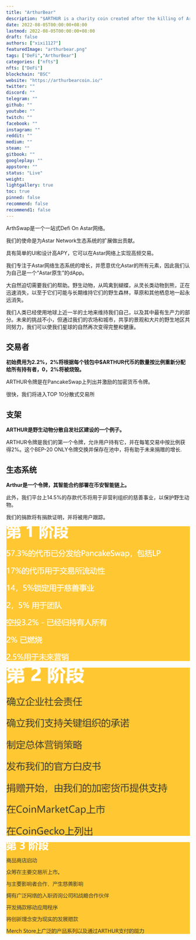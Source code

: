 ```yaml
---
title: "ArthurBear"
description: "$ARTHUR is a charity coin created after the killing of Arthur the Bear, in order to help WILDLIFE through donations to NON PROFIT ORGANIZATIONS that help endang"
date: 2022-08-05T00:00:00+08:00
lastmod: 2022-08-05T00:00:00+08:00
draft: false
authors: ["xixi1127"]
featuredImage: "arthurbear.png"
tags: ["DeFi","ArthurBear"]
categories: ["nfts"]
nfts: ["DeFi"]
blockchain: "BSC"
website: "https://arthurbearcoin.io/"
twitter: ""
discord: ""
telegram: ""
github: ""
youtube: ""
twitch: ""
facebook: ""
instagram: ""
reddit: ""
medium: ""
steam: ""
gitbook: ""
googleplay: ""
appstore: ""
status: "Live"
weight: 
lightgallery: true
toc: true
pinned: false
recommend: false
recommend1: false
---
```

ArthSwap是一个一站式Defi On Astar网络。

我们的使命是为Astar Network生态系统的扩展做出贡献。

具有简单的Ul和设计高APY，它可以在Astar网络上实现高频交易。

我们专注于Astar网络生态系统的增长，并愿意优化Astar的所有元素，因此我们认为自己是一个“Astar原生”的dApp。

大自然迫切需要我们的帮助。野生动物，从鸣禽到蝴蝶，从灵长类动物到熊，正在迅速消失，以至于它们可能与长期维持它们的野生森林，草原和其他栖息地一起永远消失。

我们人类已经使用地球上近一半的土地来维持我们自己，以及其中最有生产力的部分。未来的挑战不小，但通过我们的农场和城市，共享的景观和大片的野生地区共同努力，我们可以使我们星球的自然再次变得完整和健康。

## **交易者**

**初始费用为2.2%，2%将根据每个钱包中$ARTHUR代币的数量按比例重新分配给所有持有者，0，2%将被烧毁。**

ARTHUR令牌是在PancakeSwap上列出并激励的加密货币令牌。

很快，我们将进入TOP 10分散式交易所

## **支架**

**ARTHUR是野生动物分散自发社区建设的一个例子。**

ARTHUR令牌是我们的第一个令牌，允许用户持有它，并在每笔交易中按比例获得2%。这个BEP-20 ONLY令牌交换并保存在池中，将有助于未来捐赠的增长.

## 生态系统

**Arthur是一个令牌，其智能合约部署在币安智能链上。**

此外，我们平台上14.5%的存款代币将用于非营利组织的慈善事业，以保护野生动物。

我们的捐款将有捐款证明，并将被用户跟踪。

![image-20220805140214984](image-20220805140214984.png)

![image-20220805140244904](image-20220805140244904.png)

![image-20220805140325969](image-20220805140325969.png)